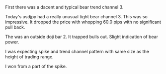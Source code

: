 First there was a dacent and typical bear trend channel 3.

Today's usdjpy had a really unusual tight bear channel 3. This was so impressive. It dropped the price with whopping 60.0 pips with no significant pull back.

The was an outside doji bar 2. It trapped bulls out. Slight indication of bear power.

I was expecting spike and trend channel pattern with same size as the height of trading range.

I won from a part of the spike.
